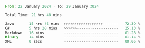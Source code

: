 <!--<div align=center><img src="https://leetcard.jacoblin.cool/CalvinWan0101"></div>-->

<!--START_SECTION:waka-->

```rust
From: 22 January 2024 - To: 29 January 2024

Total Time: 21 hrs 48 mins

Java       15 hrs 46 mins  >>>>>>>>>>>>>>>>>>-------   72.39 %
C#         5 hrs 28 mins   >>>>>>-------------------   25.13 %
Markdown   16 mins         -------------------------   01.28 %
Binary     14 mins         -------------------------   01.14 %
XML        0 secs          -------------------------   00.05 %
```

<!--END_SECTION:waka-->

